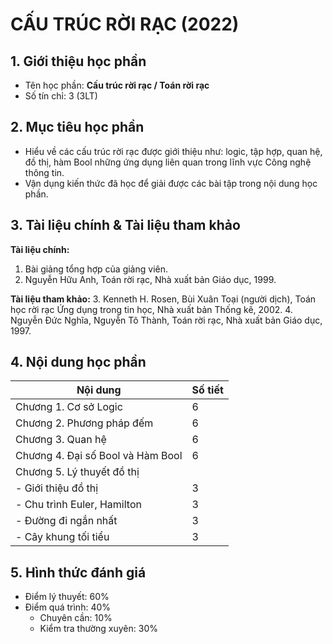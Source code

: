 # CẤU TRÚC RỜI RẠC (2022)


## 1. Giới thiệu học phần

* Tên học phần: **Cấu trúc rời rạc / Toán rời rạc**
* Số tín chỉ: 3 (3LT)


## 2. Mục tiêu học phần

* Hiểu về các cấu trúc rời rạc được giới thiệu như: logic, tập hợp, quan hệ, đồ thị, hàm Bool những ứng dụng liên quan trong lĩnh vực Công nghệ thông tin.
* Vận dụng kiến thức đã học để giải được các bài tập trong nội dung học phần.


## 3. Tài liệu chính & Tài liệu tham khảo

**Tài liệu chính:** 
1. Bài giảng tổng hợp của giảng viên.
2. Nguyễn Hữu Anh, Toán rời rạc, Nhà xuất bản Giáo dục, 1999.

**Tài liệu tham khảo:** 
3. Kenneth H. Rosen, Bùi Xuân Toại (người dịch), Toán học rời rạc Ứng dụng trong tin học, Nhà xuất bản Thống kê, 2002. 
4. Nguyễn Đức Nghĩa, Nguyễn Tô Thành, Toán rời rạc, Nhà xuất bản Giáo dục, 1997. 


## 4. Nội dung học phần
| Nội dung                          	| Số tiết 	|
|-----------------------------------	|---------	|
| Chương 1. Cơ sở Logic             	| 6       	|
| Chương 2. Phương pháp đếm         	| 6       	|
| Chương 3. Quan hệ                 	| 6       	|
| Chương 4. Đại số Bool và Hàm Bool 	| 6       	|
| Chương 5. Lý thuyết đồ thị        	|         	|
| - Giới thiệu đồ thị               	| 3       	|
| - Chu trình Euler, Hamilton       	| 3       	|
| - Đường đi ngắn nhất              	| 3       	|
| - Cây khung tối tiểu              	| 3       	|

## 5. Hình thức đánh giá

* Điểm lý thuyết: 60%
* Điểm quá trình: 40%
  * Chuyên cần: 10%
  * Kiểm tra thường xuyên: 30%

